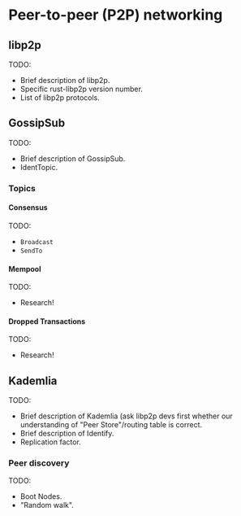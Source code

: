 # Peer-to-peer (P2P) networking

## libp2p

TODO:
* Brief description of libp2p.
* Specific rust-libp2p version number.
* List of libp2p protocols.

## GossipSub

TODO:
* Brief description of GossipSub.
* IdentTopic.

### Topics

#### Consensus

TODO:
* `Broadcast`
* `SendTo`

#### Mempool

TODO:
* Research!

#### Dropped Transactions

TODO:
* Research!

## Kademlia

TODO:
* Brief description of Kademlia (ask libp2p devs first whether our understanding of "Peer Store"/routing table is correct.
* Brief description of Identify.
* Replication factor.

### Peer discovery

TODO:
* Boot Nodes.
* "Random walk".


